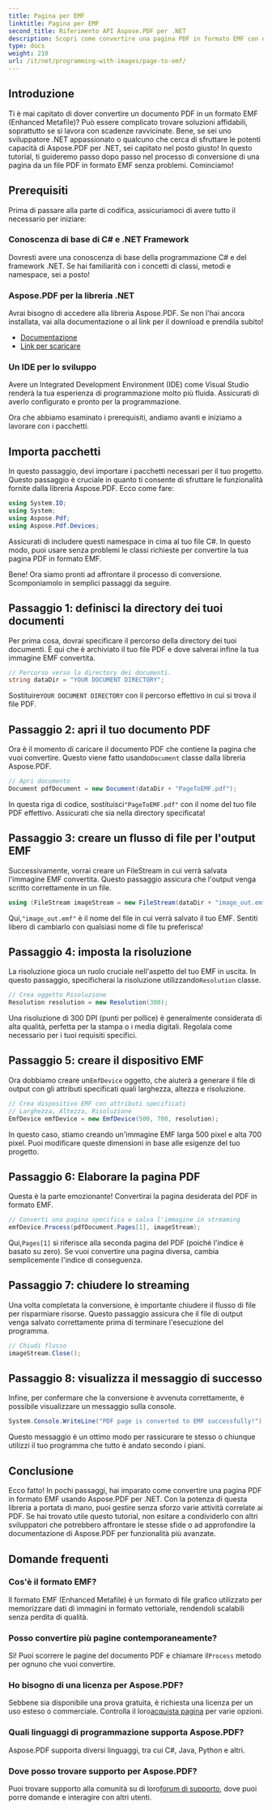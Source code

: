 ```yaml
---
title: Pagina per EMF
linktitle: Pagina per EMF
second_title: Riferimento API Aspose.PDF per .NET
description: Scopri come convertire una pagina PDF in formato EMF con questa guida passo passo usando Aspose.PDF per .NET. Perfetto per gli sviluppatori.
type: docs
weight: 210
url: /it/net/programming-with-images/page-to-emf/
---
```

## Introduzione

Ti è mai capitato di dover convertire un documento PDF in un formato EMF (Enhanced Metafile)? Può essere complicato trovare soluzioni affidabili, soprattutto se si lavora con scadenze ravvicinate. Bene, se sei uno sviluppatore .NET appassionato o qualcuno che cerca di sfruttare le potenti capacità di Aspose.PDF per .NET, sei capitato nel posto giusto! In questo tutorial, ti guideremo passo dopo passo nel processo di conversione di una pagina da un file PDF in formato EMF senza problemi. Cominciamo!

## Prerequisiti

Prima di passare alla parte di codifica, assicuriamoci di avere tutto il necessario per iniziare:

### Conoscenza di base di C# e .NET Framework
Dovresti avere una conoscenza di base della programmazione C# e del framework .NET. Se hai familiarità con i concetti di classi, metodi e namespace, sei a posto!

### Aspose.PDF per la libreria .NET
Avrai bisogno di accedere alla libreria Aspose.PDF. Se non l'hai ancora installata, vai alla documentazione o al link per il download e prendila subito!

- [Documentazione](https://reference.aspose.com/pdf/net/)
- [Link per scaricare](https://releases.aspose.com/pdf/net/)

### Un IDE per lo sviluppo
Avere un Integrated Development Environment (IDE) come Visual Studio renderà la tua esperienza di programmazione molto più fluida. Assicurati di averlo configurato e pronto per la programmazione.

Ora che abbiamo esaminato i prerequisiti, andiamo avanti e iniziamo a lavorare con i pacchetti.

## Importa pacchetti

In questo passaggio, devi importare i pacchetti necessari per il tuo progetto. Questo passaggio è cruciale in quanto ti consente di sfruttare le funzionalità fornite dalla libreria Aspose.PDF. Ecco come fare:

```csharp
using System.IO;
using System;
using Aspose.Pdf;
using Aspose.Pdf.Devices;
```

Assicurati di includere questi namespace in cima al tuo file C#. In questo modo, puoi usare senza problemi le classi richieste per convertire la tua pagina PDF in formato EMF.

Bene! Ora siamo pronti ad affrontare il processo di conversione. Scomponiamolo in semplici passaggi da seguire.

## Passaggio 1: definisci la directory dei tuoi documenti

Per prima cosa, dovrai specificare il percorso della directory dei tuoi documenti. È qui che è archiviato il tuo file PDF e dove salverai infine la tua immagine EMF convertita.

```csharp
// Percorso verso la directory dei documenti.
string dataDir = "YOUR DOCUMENT DIRECTORY";
```

 Sostituire`YOUR DOCUMENT DIRECTORY` con il percorso effettivo in cui si trova il file PDF.

## Passaggio 2: apri il tuo documento PDF

 Ora è il momento di caricare il documento PDF che contiene la pagina che vuoi convertire. Questo viene fatto usando`Document` classe dalla libreria Aspose.PDF.

```csharp
// Apri documento
Document pdfDocument = new Document(dataDir + "PageToEMF.pdf");
```

 In questa riga di codice, sostituisci`"PageToEMF.pdf"` con il nome del tuo file PDF effettivo. Assicurati che sia nella directory specificata!

## Passaggio 3: creare un flusso di file per l'output EMF

Successivamente, vorrai creare un FileStream in cui verrà salvata l'immagine EMF convertita. Questo passaggio assicura che l'output venga scritto correttamente in un file.

```csharp
using (FileStream imageStream = new FileStream(dataDir + "image_out.emf", FileMode.Create))
```

 Qui,`"image_out.emf"` è il nome del file in cui verrà salvato il tuo EMF. Sentiti libero di cambiarlo con qualsiasi nome di file tu preferisca!

## Passaggio 4: imposta la risoluzione

 La risoluzione gioca un ruolo cruciale nell'aspetto del tuo EMF in uscita. In questo passaggio, specificherai la risoluzione utilizzando`Resolution` classe.

```csharp
// Crea oggetto Risoluzione
Resolution resolution = new Resolution(300);
```

Una risoluzione di 300 DPI (punti per pollice) è generalmente considerata di alta qualità, perfetta per la stampa o i media digitali. Regolala come necessario per i tuoi requisiti specifici.

## Passaggio 5: creare il dispositivo EMF

 Ora dobbiamo creare un`EmfDevice` oggetto, che aiuterà a generare il file di output con gli attributi specificati quali larghezza, altezza e risoluzione.

```csharp
// Crea dispositivo EMF con attributi specificati
// Larghezza, Altezza, Risoluzione
EmfDevice emfDevice = new EmfDevice(500, 700, resolution);
```

In questo caso, stiamo creando un'immagine EMF larga 500 pixel e alta 700 pixel. Puoi modificare queste dimensioni in base alle esigenze del tuo progetto.

## Passaggio 6: Elaborare la pagina PDF

Questa è la parte emozionante! Convertirai la pagina desiderata del PDF in formato EMF. 

```csharp
// Converti una pagina specifica e salva l'immagine in streaming
emfDevice.Process(pdfDocument.Pages[1], imageStream);
```

 Qui,`Pages[1]` si riferisce alla seconda pagina del PDF (poiché l'indice è basato su zero). Se vuoi convertire una pagina diversa, cambia semplicemente l'indice di conseguenza.

## Passaggio 7: chiudere lo streaming

Una volta completata la conversione, è importante chiudere il flusso di file per risparmiare risorse. Questo passaggio assicura che il file di output venga salvato correttamente prima di terminare l'esecuzione del programma.

```csharp
// Chiudi flusso
imageStream.Close();
```

## Passaggio 8: visualizza il messaggio di successo

Infine, per confermare che la conversione è avvenuta correttamente, è possibile visualizzare un messaggio sulla console.

```csharp
System.Console.WriteLine("PDF page is converted to EMF successfully!");
```

Questo messaggio è un ottimo modo per rassicurare te stesso o chiunque utilizzi il tuo programma che tutto è andato secondo i piani.

## Conclusione

Ecco fatto! In pochi passaggi, hai imparato come convertire una pagina PDF in formato EMF usando Aspose.PDF per .NET. Con la potenza di questa libreria a portata di mano, puoi gestire senza sforzo varie attività correlate ai PDF. Se hai trovato utile questo tutorial, non esitare a condividerlo con altri sviluppatori che potrebbero affrontare le stesse sfide o ad approfondire la documentazione di Aspose.PDF per funzionalità più avanzate.

## Domande frequenti

### Cos'è il formato EMF?
Il formato EMF (Enhanced Metafile) è un formato di file grafico utilizzato per memorizzare dati di immagini in formato vettoriale, rendendoli scalabili senza perdita di qualità.

### Posso convertire più pagine contemporaneamente?
 Sì! Puoi scorrere le pagine del documento PDF e chiamare il`Process` metodo per ognuno che vuoi convertire.

### Ho bisogno di una licenza per Aspose.PDF?
 Sebbene sia disponibile una prova gratuita, è richiesta una licenza per un uso esteso o commerciale. Controlla il loro[acquista pagina](https://purchase.aspose.com/buy) per varie opzioni.

### Quali linguaggi di programmazione supporta Aspose.PDF?
Aspose.PDF supporta diversi linguaggi, tra cui C#, Java, Python e altri.

### Dove posso trovare supporto per Aspose.PDF?
 Puoi trovare supporto alla comunità su di loro[forum di supporto](https://forum.aspose.com/c/pdf/10), dove puoi porre domande e interagire con altri utenti.